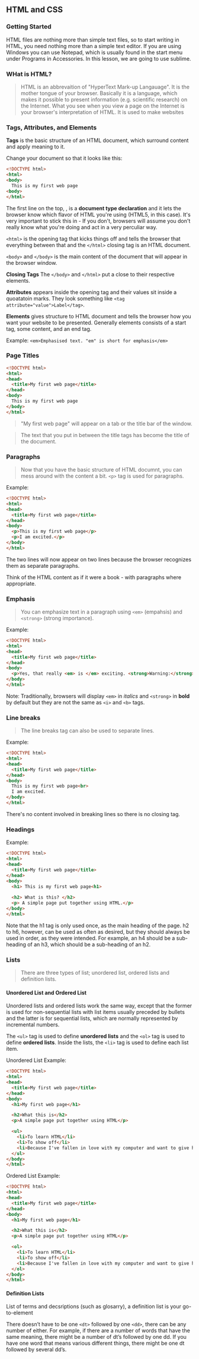 ## HTML and CSS

### Getting Started
HTML files are nothing more than simple text files, so to start writing in HTML, you need nothing more than a simple text editor.
If you are using Windows you can use Notepad, which is usually found in the start menu under Programs in Accessories. In this lesson, we are going to use sublime.

### WHat is HTML?
 > HTML is an abbrevaition of "HyperText Mark-up Langauage". It is the mother tongue of your browser.
 > Basically it is a language, which makes it possible to present information (e.g. scientific research) on the Internet. What you see when you view a page on the Internet is your browser's interpretation of HTML. It is used to make websites
 
### Tags, Attributes, and Elements
**Tags** is the basic structure of an HTML document, which surround content and apply meaning to it.
 
 Change your document so that it looks like this:
 ```html
 <!DOCTYPE html>
 <html>
 <body>
   This is my first web page
 <body>
 </html>
 ```
The first line on the top, *<!DOCTYPE html>*, is a **document type declaration** and it lets the browser know which flavor of HTML you're using (HTML5, in this case). It's very important to stick this in - If you don't, browsers will assume you don't really know what you're doing and act in a very perculiar way.
 
`<html>` is the opening tag that kicks things off and tells the browser that everything between that and the `</html>` closing tag is an HTML document.

`<body>` and `</body>` is the main content of the document that will appear in the browser window.

**Closing Tags**
The `</body>` and `</html>` put a close to their respective elements.

**Attributes** appears inside the opening tag and their values sit inside a quoatatoin marks. They look something like `<tag attribute="value">Label</tag>`.

**Elements** gives structure to HTML document and tells the browser how you want your website to be presented. Generally elements consists of a start tag, some content, and an end tag.

Example:
`<em>Emphasised text. "em" is short for emphasis</em>`

### Page Titles
```html
<!DOCTYPE html>
<html>
<head>
  <title>My first web page</title>
</head>
<body>
  This is my first web page
</body>
</html>
```
> "My first web page" will appear on a tab or the title bar of the window.

> The text that you put in between the title tags has become the title of the document.

### Paragraphs
> Now that you have the basic structure of HTML documnt, you can mess around with the content a bit.
`<p>` tag is used for paragraphs.

Example:
```html
<!DOCTYPE html>
<html>
<head>
  <title>My first web page</title>
</head>
<body>
  <p>This is my first web page</p>
  <p>I am excited.</p>
</body>
</html>
```
The two lines will now appear on two lines because the browser recognizes them as separate paragraphs.

Think of the HTML content as if it were a book - with paragraphs where appropriate.

### Emphasis
> You can emphasize text in a paragraph using `<em>` (empahsis) and `<strong>` (strong importance).

Example:
```html
<!DOCTYPE html>
<html>
<head>
  <title>My first web page</title>
</head>
<body>
  <p>Yes, that really <em> is </em> exciting. <strong>Warning:</strong> level of excitement may cause head to explode.</p>
</body>
</html>
```
Note: Traditionally, browsers will display `<em>` in *italics* and `<strong>` in **bold** by default but they are not the same as `<i>` and `<b>` tags.

### Line breaks
> The line breaks tag can also be used to separate lines.

Example:
```html
<!DOCTYPE html>
<html>
<head>
  <title>My first web page</title>
</head>
<body>
  This is my first web page<br>
  I am excited.
</body>
</html>
```
There's no content involved in breaking lines so there is no closing tag.

### Headings

Example:
```html
<!DOCTYPE html>
<html>
<head>
  <title>My first web page</title>
</head>
<body>
  <h1> This is my first web page<h1>
  
  <h2> What is this? </h2>
  <p> A simple page put together using HTML.</p>
</body>
</html>
```

Note that the h1 tag is only used once, as the main heading of the page. h2 to h6, however, can be used as often as desired, but they should always be used in order, as they were intended. For example, an h4 should be a sub-heading of an h3, which should be a sub-heading of an h2.

### Lists
> There are three types of list; unordered list, ordered lists and definition lists.

#### Unordered List and Ordered List
Unordered lists and ordered lists work the same way, except that the former is used for non-sequential lists with list items usually preceded by bullets and the latter is for sequential lists, which are normally represented by incremental numbers.

The `<ul>` tag is used to define **unordered lists** and the `<ol>` tag is used to define **ordered lists**. Inside the lists, the `<li>` tag is used to define each list item.

Unordered List Example:
```html
<!DOCTYPE html>
<html>
<head>
  <title>My first web page</title>
</head>
<body>
  <h1>My first web page</h1>

  <h2>What this is</h2>
  <p>A simple page put together using HTML</p>

  <ul>
    <li>To learn HTML</li>
    <li>To show off</li>
    <li>Because I've fallen in love with my computer and want to give her some HTML loving.</li>
  </ul>
</body>
</html>
```

Ordered List Example:
```html
<!DOCTYPE html>
<html>
<head>
  <title>My first web page</title>
</head>
<body>
  <h1>My first web page</h1>

  <h2>What this is</h2>
  <p>A simple page put together using HTML</p>

  <ol>
    <li>To learn HTML</li>
    <li>To show off</li>
    <li>Because I've fallen in love with my computer and want to give her some HTML loving.</li>
  </ol>
</body>
</html>
```
#### Definition Lists
List of terms and decsriptions (such as glosarry), a definition list is your go-to-element

There doesn’t have to be one `<dt>` followed by one `<dd>`, there can be any number of either. For example, if there are a number of words that have the same meaning, there might be a number of dt’s followed by one dd. If you have one word that means various different things, there might be one dt followed by several dd’s.



